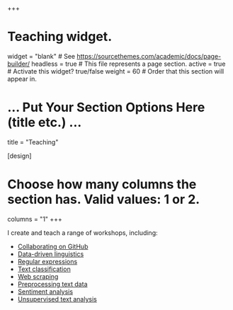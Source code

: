 +++
# Teaching widget.
widget = "blank"  # See https://sourcethemes.com/academic/docs/page-builder/
headless = true  # This file represents a page section.
active = true  # Activate this widget? true/false
weight = 60  # Order that this section will appear in.

# ... Put Your Section Options Here (title etc.) ...
title = "Teaching"

[design]
  # Choose how many columns the section has. Valid values: 1 or 2.
  columns = "1"
+++

I create and teach a range of workshops, including:

- [Collaborating on GitHub](https://github.com/geoffbacon/collaboration)
- [Data-driven linguistics](https://github.com/geoffbacon/dlab-linguistics-workshop)
- [Regular expressions](https://github.com/geoffbacon/regular-expressions-in-python)
- [Text classification](https://nbviewer.jupyter.org/github/TextXD/introduction-to-text-classification/blob/master/workbook.ipynb)
- [Web scraping](https://nbviewer.jupyter.org/github/TextXD/introduction-to-web-scraping/blob/master/workbook.ipynb)
- [Preprocessing text data](https://nbviewer.jupyter.org/github/geoffbacon/computational-text-analysis/blob/master/day-2/01-preprocessing.ipynb)
- [Sentiment analysis](https://nbviewer.jupyter.org/github/geoffbacon/computational-text-analysis/blob/master/day-4/sentiment-analysis.ipynb)
- [Unsupervised text analysis](https://nbviewer.jupyter.org/github/geoffbacon/computational-text-analysis/blob/master/day-3/unsupervised.ipynb)
